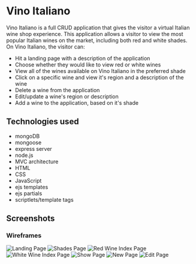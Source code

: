 # Vino Italiano

Vino Italiano is a full CRUD application that gives the visitor a virtual Italian wine shop experience. This application allows a visitor to view the most popular Italian wines on the market, including both red and white shades. On Vino Italiano, the visitor can:
* Hit a landing page with a description of the application
* Choose whether they would like to view red or white wines
* View all of the wines available on Vino Italiano in the preferred shade
* Click on a specific wine and view it's region and a description of the wine
* Delete a wine from the application
* Edit/update a wine's region or description
* Add a wine to the application, based on it's shade

## Technologies used

* mongoDB
* mongoose
* express server
* node.js
* MVC architecture
* HTML
* CSS
* JavaScript
* ejs templates
* ejs partials
* scriptlets/template tags

## Screenshots

### Wireframes

![Landing Page](https://i.imgur.com/PNsn1In.png)
![Shades Page](https://i.imgur.com/lXWbNZm.png)
![Red Wine Index Page](https://i.imgur.com/lIIxvCD.png)
![White Wine Index Page](https://i.imgur.com/qhc1dnt.png)
![Show Page](https://i.imgur.com/UfcN5CX.png)
![New Page](https://i.imgur.com/PQAznuN.png)
![Edit Page](https://i.imgur.com/NVO5CqF.png)